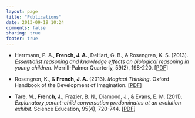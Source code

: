 ```yaml
---
layout: page
title: "Publications"
date: 2013-09-19 10:24
comments: false
sharing: true
footer: true
---
```


 - Herrmann, P. A., **French, J. A.**, DeHart, G. B., & Rosengren, K. S. (2013). *Essentialist reasoning and knowledge effects on biological reasoning in young children*. Merrill-Palmer Quarterly, 59(2), 198-220. [[PDF](http://gradstudents.wcas.northwestern.edu/~jaf502/files/Herrmann2013.pdf)]

 - Rosengren, K., & **French, J. A.** (2013). *Magical Thinking*. Oxford Handbook of the Development of Imagination. [[PDF](http://gradstudents.wcas.northwestern.edu/~jaf502/files/RosengrenFrench2013.pdf)]

 - Tare, M., **French, J.**, Frazier, B. N., Diamond, J., & Evans, E. M. (2011). *Explanatory parent–child conversation predominates at an evolution exhibit*. Science Education, 95(4), 720-744. [[PDF](http://gradstudents.wcas.northwestern.edu/~jaf502/files/TareFrench2011.pdf)]

